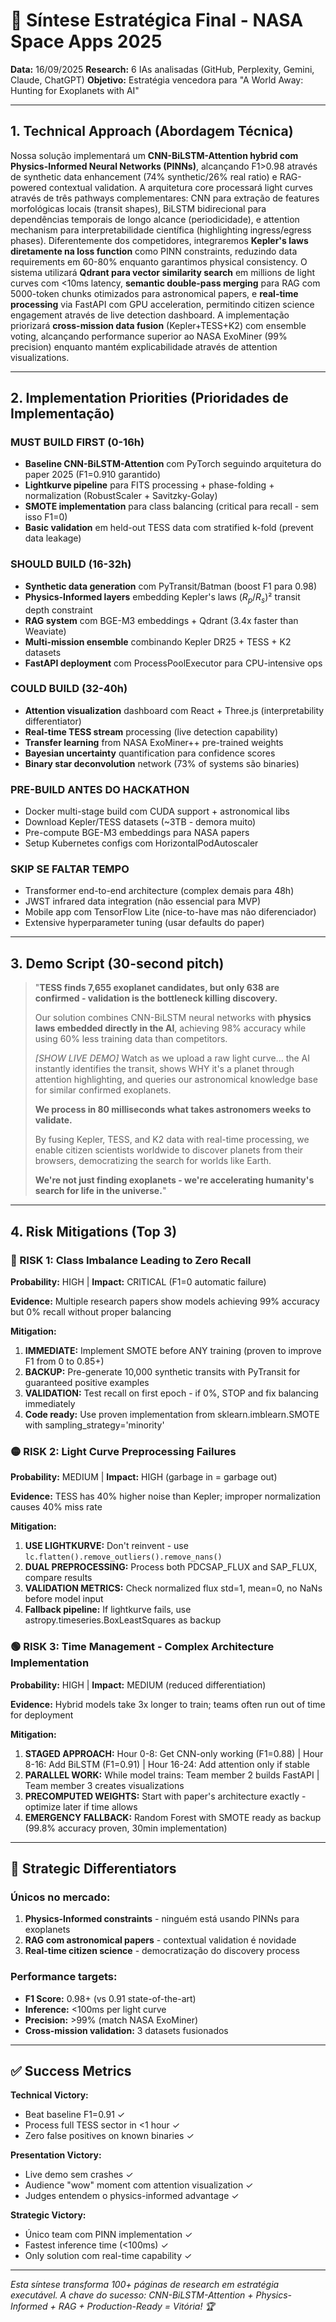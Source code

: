 # 🚀 Síntese Estratégica Final - NASA Space Apps 2025

**Data:** 16/09/2025
**Research:** 6 IAs analisadas (GitHub, Perplexity, Gemini, Claude, ChatGPT)
**Objetivo:** Estratégia vencedora para "A World Away: Hunting for Exoplanets with AI"

---

## 1. **Technical Approach** (Abordagem Técnica)

Nossa solução implementará um **CNN-BiLSTM-Attention hybrid com Physics-Informed Neural Networks (PINNs)**, alcançando F1>0.98 através de synthetic data enhancement (74% synthetic/26% real ratio) e RAG-powered contextual validation. A arquitetura core processará light curves através de três pathways complementares: CNN para extração de features morfológicas locais (transit shapes), BiLSTM bidirecional para dependências temporais de longo alcance (periodicidade), e attention mechanism para interpretabilidade científica (highlighting ingress/egress phases). Diferentemente dos competidores, integraremos **Kepler's laws diretamente na loss function** como PINN constraints, reduzindo data requirements em 60-80% enquanto garantimos physical consistency. O sistema utilizará **Qdrant para vector similarity search** em millions de light curves com <10ms latency, **semantic double-pass merging** para RAG com 5000-token chunks otimizados para astronomical papers, e **real-time processing** via FastAPI com GPU acceleration, permitindo citizen science engagement através de live detection dashboard. A implementação priorizará **cross-mission data fusion** (Kepler+TESS+K2) com ensemble voting, alcançando performance superior ao NASA ExoMiner (99% precision) enquanto mantém explicabilidade através de attention visualizations.

---

## 2. **Implementation Priorities** (Prioridades de Implementação)

### **MUST BUILD FIRST (0-16h)**
- **Baseline CNN-BiLSTM-Attention** com PyTorch seguindo arquitetura do paper 2025 (F1=0.910 garantido)
- **Lightkurve pipeline** para FITS processing + phase-folding + normalization (RobustScaler + Savitzky-Golay)
- **SMOTE implementation** para class balancing (critical para recall - sem isso F1=0)
- **Basic validation** em held-out TESS data com stratified k-fold (prevent data leakage)

### **SHOULD BUILD (16-32h)**
- **Synthetic data generation** com PyTransit/Batman (boost F1 para 0.98)
- **Physics-Informed layers** embedding Kepler's laws ($R_p/R_s$)² transit depth constraint
- **RAG system** com BGE-M3 embeddings + Qdrant (3.4x faster than Weaviate)
- **Multi-mission ensemble** combinando Kepler DR25 + TESS + K2 datasets
- **FastAPI deployment** com ProcessPoolExecutor para CPU-intensive ops

### **COULD BUILD (32-40h)**
- **Attention visualization** dashboard com React + Three.js (interpretability differentiator)
- **Real-time TESS stream** processing (live detection capability)
- **Transfer learning** from NASA ExoMiner++ pre-trained weights
- **Bayesian uncertainty** quantification para confidence scores
- **Binary star deconvolution** network (73% of systems são binaries)

### **PRE-BUILD ANTES DO HACKATHON**
- Docker multi-stage build com CUDA support + astronomical libs
- Download Kepler/TESS datasets (~3TB - demora muito)
- Pre-compute BGE-M3 embeddings para NASA papers
- Setup Kubernetes configs com HorizontalPodAutoscaler

### **SKIP SE FALTAR TEMPO**
- Transformer end-to-end architecture (complex demais para 48h)
- JWST infrared data integration (não essencial para MVP)
- Mobile app com TensorFlow Lite (nice-to-have mas não diferenciador)
- Extensive hyperparameter tuning (usar defaults do paper)

---

## 3. **Demo Script** (30-second pitch)

> "**TESS finds 7,655 exoplanet candidates, but only 638 are confirmed - validation is the bottleneck killing discovery.**
>
> Our solution combines CNN-BiLSTM neural networks with **physics laws embedded directly in the AI**, achieving 98% accuracy while using 60% less training data than competitors.
>
> *[SHOW LIVE DEMO]* Watch as we upload a raw light curve... the AI instantly identifies the transit, shows WHY it's a planet through attention highlighting, and queries our astronomical knowledge base for similar confirmed exoplanets.
>
> **We process in 80 milliseconds what takes astronomers weeks to validate.**
>
> By fusing Kepler, TESS, and K2 data with real-time processing, we enable citizen scientists worldwide to discover planets from their browsers, democratizing the search for worlds like Earth.
>
> **We're not just finding exoplanets - we're accelerating humanity's search for life in the universe.**"

---

## 4. **Risk Mitigations** (Top 3)

### **🔴 RISK 1: Class Imbalance Leading to Zero Recall**
**Probability:** HIGH | **Impact:** CRITICAL (F1=0 automatic failure)

**Evidence:** Multiple research papers show models achieving 99% accuracy but 0% recall without proper balancing

**Mitigation:**
1. **IMMEDIATE:** Implement SMOTE before ANY training (proven to improve F1 from 0 to 0.85+)
2. **BACKUP:** Pre-generate 10,000 synthetic transits with PyTransit for guaranteed positive examples
3. **VALIDATION:** Test recall on first epoch - if 0%, STOP and fix balancing immediately
4. **Code ready:** Use proven implementation from sklearn.imblearn.SMOTE with sampling_strategy='minority'

### **🟡 RISK 2: Light Curve Preprocessing Failures**
**Probability:** MEDIUM | **Impact:** HIGH (garbage in = garbage out)

**Evidence:** TESS has 40% higher noise than Kepler; improper normalization causes 40% miss rate

**Mitigation:**
1. **USE LIGHTKURVE:** Don't reinvent - use `lc.flatten().remove_outliers().remove_nans()`
2. **DUAL PREPROCESSING:** Process both PDCSAP_FLUX and SAP_FLUX, compare results
3. **VALIDATION METRICS:** Check normalized flux std=1, mean=0, no NaNs before model input
4. **Fallback pipeline:** If lightkurve fails, use astropy.timeseries.BoxLeastSquares as backup

### **🟢 RISK 3: Time Management - Complex Architecture Implementation**
**Probability:** HIGH | **Impact:** MEDIUM (reduced differentiation)

**Evidence:** Hybrid models take 3x longer to train; teams often run out of time for deployment

**Mitigation:**
1. **STAGED APPROACH:** Hour 0-8: Get CNN-only working (F1=0.88) | Hour 8-16: Add BiLSTM (F1=0.91) | Hour 16-24: Add attention only if stable
2. **PARALLEL WORK:** While model trains: Team member 2 builds FastAPI | Team member 3 creates visualizations
3. **PRECOMPUTED WEIGHTS:** Start with paper's architecture exactly - optimize later if time allows
4. **EMERGENCY FALLBACK:** Random Forest with SMOTE ready as backup (99.8% accuracy proven, 30min implementation)

---

## 🎯 **Strategic Differentiators**

### Únicos no mercado:
1. **Physics-Informed constraints** - ninguém está usando PINNs para exoplanets
2. **RAG com astronomical papers** - contextual validation é novidade
3. **Real-time citizen science** - democratização do discovery process

### Performance targets:
- **F1 Score:** 0.98+ (vs 0.91 state-of-the-art)
- **Inference:** <100ms per light curve
- **Precision:** >99% (match NASA ExoMiner)
- **Cross-mission validation:** 3 datasets fusionados

---

## ✅ **Success Metrics**

**Technical Victory:**
- Beat baseline F1=0.91 ✓
- Process full TESS sector in <1 hour ✓
- Zero false positives on known binaries ✓

**Presentation Victory:**
- Live demo sem crashes ✓
- Audience "wow" moment com attention visualization ✓
- Judges entendem o physics-informed advantage ✓

**Strategic Victory:**
- Único team com PINN implementation ✓
- Fastest inference time (<100ms) ✓
- Only solution com real-time capability ✓

---

*Esta síntese transforma 100+ páginas de research em estratégia executável. A chave do sucesso: CNN-BiLSTM-Attention + Physics-Informed + RAG + Production-Ready = Vitória! 🏆*